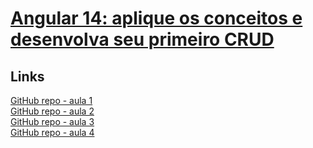 # [Angular 14: aplique os conceitos e desenvolva seu primeiro CRUD](https://cursos.alura.com.br/course/angular-explorando-framework)

## Links

[GitHub repo - aula 1](https://github.com/alura-cursos/2438-angular-memoteca/tree/aula-1)  
[GitHub repo - aula 2](https://github.com/alura-cursos/2438-angular-memoteca/tree/aula-2)  
[GitHub repo - aula 3](https://github.com/alura-cursos/2438-angular-memoteca/tree/aula-3)   
[GitHub repo - aula 4](https://github.com/alura-cursos/2438-angular-memoteca/tree/aula-4)  
